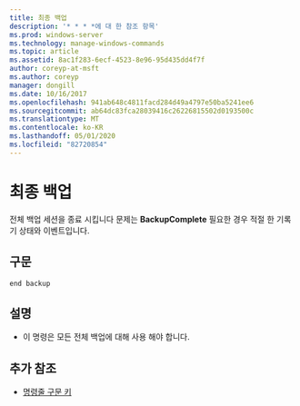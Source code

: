 ```yaml
---
title: 최종 백업
description: '* * * *에 대 한 참조 항목'
ms.prod: windows-server
ms.technology: manage-windows-commands
ms.topic: article
ms.assetid: 8ac1f283-6ecf-4523-8e96-95d435dd4f7f
author: coreyp-at-msft
ms.author: coreyp
manager: dongill
ms.date: 10/16/2017
ms.openlocfilehash: 941ab648c4811facd284d49a4797e50ba5241ee6
ms.sourcegitcommit: ab64dc83fca28039416c26226815502d0193500c
ms.translationtype: MT
ms.contentlocale: ko-KR
ms.lasthandoff: 05/01/2020
ms.locfileid: "82720854"
---
```

# <a name="end-backup"></a>최종 백업




전체 백업 세션을 종료 시킵니다 문제는 **BackupComplete** 필요한 경우 적절 한 기록기 상태와 이벤트입니다.

## <a name="syntax"></a>구문

```
end backup
```

## <a name="remarks"></a>설명

-   이 명령은 모든 전체 백업에 대해 사용 해야 합니다.

## <a name="additional-references"></a>추가 참조

- [명령줄 구문 키](command-line-syntax-key.md)